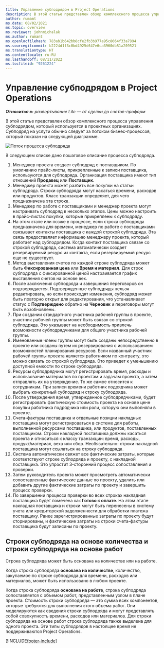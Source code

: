 ```yaml
---
title: Управление субподрядом в Project Operations
description: В этой статье представлен обзор комплексного процесса управления субподрядом, который обычно используется в проектных организациях.
author: rumant
ms.date: 08/02/2021
ms.topic: overview
ms.reviewer: johnmichalak
ms.author: rumant
ms.openlocfilehash: 783ab1b642bb8cfe2fb3b977a95c8064f33a7994
ms.sourcegitcommit: b2224d1f3c0bd4925d647e6ca3960db81a209521
ms.translationtype: HT
ms.contentlocale: ru-RU
ms.lasthandoff: 08/11/2022
ms.locfileid: "9261224"
---
```

# <a name="subcontract-management-in-project-operations"></a>Управление субподрядом в Project Operations


_**Относится к:** развертывание Lite — от сделки до счетов-проформ_

В этой статье представлен обзор комплексного процесса управления субподрядом, который используется в проектных организациях. Субподряд на услуги обычно следует за потоком бизнес-процессов, который показан на следующей диаграмме.

![Поток процесса субподряда](../media/SubcontractingProcessFlow.png)

В следующем списке дано пошаговое описание процесса субподряда.

1. Менеджер проекта создает субподряд с поставщиком. По умолчанию прайс-листы, прикрепленные к записи поставщика, используются для субподряда. Организация поставщика имеют тип отношений **Продавец** или **Поставщик**.
2. Менеджер проекта может разбить все покупки на статьи субподряда. Строки субподряда могут касаться времени, расходов или продуктов. Класс транзакции определяет, для чего предназначена эта строка.
3. Менеджер по работе с поставщиками и менеджер проекта могут настраивать субподряд в несколько этапов. Цены можно настроить в прайс-листах покупки, которые прикреплены к субподряду.
4. На этом этапе или позже в процессе, если строка субподряда предназначена для времени, менеджер по работе с поставщиками связывает контакты поставщика с каждой строкой субподряда. Эта связь предоставляет информацию менеджеру проекта, который работает над субподрядом. Когда контакт поставщика связан со строкой субподряда, система автоматически создает резервируемый ресурс из контакта, если резервируемый ресурс еще не существует.
5. Метод выставления счетов по каждой строке субподряда может быть **Фиксированная цена** или **Время и материал**. Для строк субподряда с фиксированной ценой настраивается график выставления счетов на основе вех.
6.  После заключения субподряда и завершения переговоров он подтверждается. Подтвержденные субподряды нельзя редактировать, но если происходят изменения, субподряд может быть повторно открыт для редактирования, что устанавливает статус с **Подтверждено** обратно на **Черновик** и переговоры могут быть возобновлены. 
7.  При создании стандартного участника рабочей группы в проекте, участник рабочей группы может быть связан со строкой субподряда. Это указывает на необходимость привлечь возможности субподрядчиками для общего участника рабочей группы.
8.  Именованные члены группы могут быть созданы непосредственно в проекте или созданы путем их резервирования с использованием возможностей планирования ресурсов. Если названный участник рабочей группы проекта является работником по контракту, это можно связать со строкой субподряда. Это приведет к уменьшению доступной емкости по строке субподряда.
9.  Ресурсы субподрядчика могут регистрировать время, расходы и использование материалов по проектам и задачам проекта, а затем отправлять их на утверждение. То же самое относится к сотрудникам. При записи времени работник подрядчика может выбрать конкретный субподряд и строку субподряда.
10. После утверждения время, утвержденное субподрядчиками, будет регистрировать фактическую стоимость проекта на основе цене покупки работника подрядчика или роли, которую они выполняли в проекте.
11. Счета-фактуры поставщика и отдельные позиции накладных поставщика могут регистрироваться в системе для работы, выполненной ресурсами поставщика, или продуктов, поставленных поставщиком. Строки накладной поставщика должны касаться проекта и относиться к классу транзакции: время, расходы, продукт/материал, веха или сбор. Необязательно: строки накладной поставщика могут ссылаться на строку субподряда.
12. Система автоматически свяжет все фактические затраты, которые соответствуют строке субподряда и проекту, с накладной поставщика. Это упростит 3-сторонний процесс сопоставления и проверки.
13. Затем руководитель проекта может просмотреть автоматически сопоставленные фактические данные по проекту, удалить или добавить другие фактические затраты по проекту и завершить процесс проверки.
14. По завершении процесса проверки во всех строках накладная поставщика будет помечена как **Готово к оплате**. На этом этапе накладная поставщика и строки могут быть перенесены в систему учета или кредиторской задолженности для обработки платежа поставщику. Ранее зарегистрированные затраты по проекту будут сторнированы, и фактические затраты из строки счета-фактуры поставщика будут записаны по проекту.

## <a name="quantity-based-subcontract-lines-and-work-based-subcontract-lines"></a>Строки субподряда на основе количества и строки субподряда на основе работ

Строка субподряда может быть основана на количестве или на работе. 

Когда строка субподряда **основана на количестве**, количество, закупаемое по строке субподряда для времени, расходов или материалов, может быть использовано в любом проекте.

Когда строка субподряда **основана на работе**, строка субподряда сопоставляется с объемом работ, представленным узлом в плане проекта. Стоимость строки субподряда — это сумма всех компонентов, которые требуются для выполнения этого объема работ. Они моделируются как сведения строки субподряда и могут представлять собой совокупность времени, расходов или материалов. Для строки субподряда на основе работ строка субподряда также выделена для одного проекта. Эти типы субподрядов в настоящее время не поддерживаются Project Operations.

[!INCLUDE[footer-include](../../includes/footer-banner.md)]

